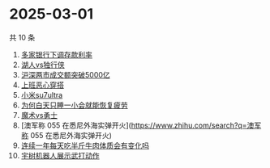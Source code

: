 # 2025-03-01

共 10 条

<!-- BEGIN ZHIHUSEARCH -->
<!-- 最后更新时间 Sat Mar 01 2025 00:13:41 GMT+0800 (China Standard Time) -->
1. [多家银行下调存款利率](https://www.zhihu.com/search?q=多家银行下调存款利率)
1. [湖人vs独行侠](https://www.zhihu.com/search?q=湖人vs独行侠)
1. [沪深两市成交额突破5000亿](https://www.zhihu.com/search?q=沪深两市成交额突破5000亿)
1. [上班恶心穿搭](https://www.zhihu.com/search?q=上班恶心穿搭)
1. [小米su7ultra](https://www.zhihu.com/search?q=小米su7ultra)
1. [为何白天只睡一小会就能恢复疲劳](https://www.zhihu.com/search?q=为何白天只睡一小会就能恢复疲劳)
1. [魔术vs勇士](https://www.zhihu.com/search?q=魔术vs勇士)
1. [澳军称 055 在悉尼外海实弹开火](https://www.zhihu.com/search?q=澳军称 055 在悉尼外海实弹开火)
1. [连续一年每天吃半斤牛肉体质会有变化吗](https://www.zhihu.com/search?q=连续一年每天吃半斤牛肉体质会有变化吗)
1. [宇树机器人展示武打动作](https://www.zhihu.com/search?q=宇树机器人展示武打动作)
<!-- END ZHIHUSEARCH -->
